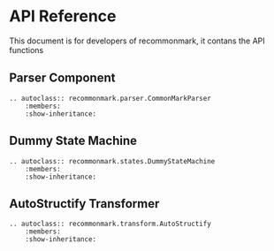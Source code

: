 API Reference
=============
This document is for developers of recommonmark, it contans the API functions


Parser Component
----------------
```eval_rst
.. autoclass:: recommonmark.parser.CommonMarkParser
    :members:
    :show-inheritance:

```

Dummy State Machine
-------------------
```eval_rst
.. autoclass:: recommonmark.states.DummyStateMachine
    :members:
    :show-inheritance:

```


AutoStructify Transformer
-------------------------
```eval_rst
.. autoclass:: recommonmark.transform.AutoStructify
    :members:
    :show-inheritance:

```